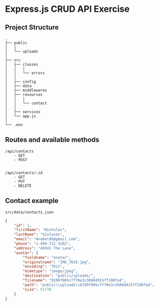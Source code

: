 # Express.js CRUD API Exercise

## Project Structure

```
.
├── public
│   │
│   └── uploads
│
├── src
│   ├── classes
│   │   │
│   │   └── errors
│   │
│   ├── config
│   ├── data
│   ├── middlewares
│   ├── resources
│   │   │
│   │   └── contact
│   │
│   ├── services
│   └── app.js
│
└── .env
```

## Routes and available methods

```
/api/contacts
    - GET
    - POST
```

```

/api/contacts/:id
    - GET
    - PUT
    - DELETE

```

## Contact example

`src/data/contacts.json`

```json
{
	"id": 1,
	"firstName": "Nicholas",
	"lastName": "Gislason",
	"email": "Anabel86@gmail.com",
	"phone": "1-499-711-3262",
	"address": "49341 The Lane",
	"avatar": {
		"fieldname": "avatar",
		"originalname": "IMG_7616.jpg",
		"encoding": "7bit",
		"mimetype": "image/jpeg",
		"destination": "public/uploads/",
		"filename": "0199f005cff70e3c368849157f198fa4",
		"path": "public\\uploads\\0199f005cff70e3c368849157f198fa4",
		"size": 51776
	}
}
```
